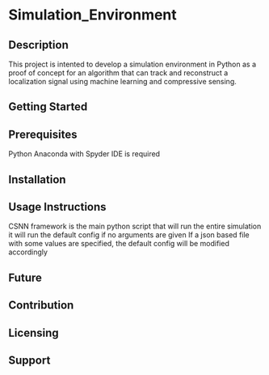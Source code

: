 # Simulation_Environment

## Description
This project is intented to develop a simulation environment in Python as a proof of concept for an algorithm that can track and reconstruct a localization signal using machine learning and compressive sensing.

## Getting Started

## Prerequisites
Python Anaconda with Spyder IDE is required

## Installation

## Usage Instructions
CSNN framework is the main python script that will run the entire simulation 
it will run the default config if no arguments are given
If a json based file with some values are specified, the default config will be modified accordingly 
## Future

## Contribution

## Licensing

## Support
